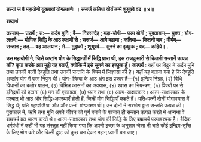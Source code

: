 **तस्यां स वै महायोगी युक्तायां योगलक्षणै: ।** **ससर्ज कतिधा वीर्यं तन्मे शुश्रूषवे वद ॥ ४॥** 

**शब्दार्थ** 

**तस्याम्—** **उसमें** **; स:—** **कर्दम मुनि** **; वै—** **निस्सन्देह** **; महा-योगी—** **परम योगी** **; युक्तायाम्—** **युक्त** **; योग-लक्षणै:—** **योगिक सिद्धि के आठ लक्षणों से** **; ससर्ज—** **आगे बढ़ाया** **; कतिधा—** **कितनी बार** **; वीर्यम्—** **सन्तान** **; तत्—** **वह** **आलयान** **; मे—** **मुझको** **; शुश्रूषवे—** **सुनने का इच्छुक** **; वद—** **कहिये।** **.** 

**उस महायोगी ने, जिसे अष्टांग योग के सिद्धान्तों में सिद्धि प्राप्त थी, इस राजकुमारी** **से कितनी सन्तानें उत्पन्न कीं? कृपा करके आप मुझे यह बताएँ, क्योंकि मैं इसे सुनने का** **इच्छुक हूँ।** **तात्पर्य** : यहाँ पर विदुर ने कर्दम मुनि तथा उनकी पत्नी देवहूति तथा उनकी सन्तति के विषय में जिज्ञासा की है। यहाँ यह बताया गया है कि देवहूति अष्टांग योग में परम निपुण थीं। योग- क्रिया के आठ अंग इस प्रकार हैं—(१) इन्द्रिय निग्रह, (२) विधि विधानों का कठोर पालन, (३) विभिन्न आसनों का अवयास, (४) श्वास का नियन्त्रण, (५) विषयों पर से इनि्द्रयों को हटाना (६) मन की एकाग्रता, (७) ध्यान तथा (८) आत्म-साक्षात्कार। आत्म-साक्षात्कार के पश्चात् भी आठ और सिद्धि-अवस्थाएँ होती हैं, जिन्हें योग सिद्धियाँ कहते हैं। पति-पत्नी दोनों योगावयास में सिद्ध थे; पति *महायोगी* था और और पत्नी *योगलक्षण* थी। उन दोनों ने सश्भोग द्वारा सन्तति उत्पन्न की। पुराकाल में, ऋषि तथा मुनि अपने जीवन को पूर्ण बनाने के पश्चात् ही सन्तान उत्पन्न करते थे अन्यथा वे ब्रह्मचर्य व्रत धारण करते थे। आत्म-साक्षात्कार तथा योग की सिद्धि के लिए ब्रह्मचर्य परमावश्यक है। वैदिक धर्मग्रंथों में कहीं भी यह संस्तुत नहीं किया गया कि अपनी इच्छा के अनुसार जैसा भी चाहे कोई इन्द्रिय-तृप्ति के लिए भोग करे और किसी दुष्ट को कुछ धन देकर महान् ध्यानी बन जाए।  